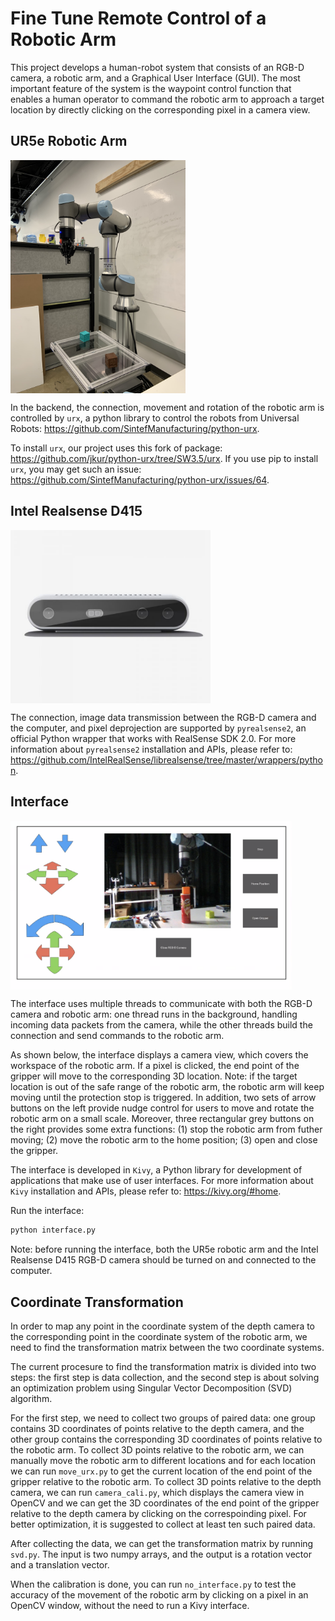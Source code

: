 # Fine Tune Remote Control of a Robotic Arm

This project develops a human-robot system that consists of an RGB-D camera, a robotic arm, and a Graphical User Interface (GUI). The most important feature of the system is the waypoint control function that enables a human operator to command the robotic arm to approach a target location by directly clicking on the corresponding pixel in a camera view. 


## UR5e Robotic Arm

<img style="float" align="center" src="robotic_arm.jpg" title="robot" width="280">

In the backend, the connection, movement and rotation of the robotic arm is controlled by ``urx``, a python library to control the robots from Universal Robots: https://github.com/SintefManufacturing/python-urx.

To install ``urx``, our project uses this fork of package:
https://github.com/jkur/python-urx/tree/SW3.5/urx. If you use pip to install ``urx``, you may get such an issue: https://github.com/SintefManufacturing/python-urx/issues/64.

## Intel Realsense D415

<img style="float" align="center" src="camera.png" title="camera" width="320">

The connection, image data transmission between the RGB-D camera and the computer, and pixel deprojection are supported by ``pyrealsense2``, an official Python wrapper that works with RealSense SDK 2.0. For more information about ``pyrealsense2`` installation and APIs, please refer to: https://github.com/IntelRealSense/librealsense/tree/master/wrappers/python. 


## Interface

<img style="float" align="center" src="interface.png" title="Interface" width="450">

The interface uses multiple threads to communicate with both the RGB-D camera and robotic arm: one thread runs in the background, handling incoming data packets from the camera, while the other threads build the connection and send commands to the robotic arm.

As shown below, the interface displays a camera view, which covers the workspace of the robotic arm. If a pixel is clicked, the end point of the gripper will move to the corresponding 3D location. Note: if the target location is out of the safe range of the robotic arm, the robotic arm will keep moving until the protection stop is triggered. In addition, two sets of arrow buttons on the left provide nudge control for users to move and rotate the robotic arm on a small scale. Moreover, three rectangular grey buttons on the right provides some extra functions: (1) stop the robotic arm from futher moving; (2) move the robotic arm to the home position; (3) open and close the gripper. 

The interface is developed in ``Kivy``, a Python library for development of applications that make use of user interfaces. For more information about ``Kivy`` installation and APIs, please refer to: https://kivy.org/#home.

Run the interface:
```sh
python interface.py
```
Note: before running the interface, both the UR5e robotic arm and the Intel Realsense D415 RGB-D camera should be turned on and connected to the computer.


## Coordinate Transformation

In order to map any point in the coordinate system of the depth camera to the corresponding point in the coordinate system of the robotic arm, we need to find the transformation matrix between the two coordinate systems. 

The current procesure to find the transformation matrix is divided into two steps: the first step is data collection, and the second step is about solving an optimization problem using Singular Vector Decomposition (SVD) algorithm.

For the first step, we need to collect two groups of paired data: one group contains 3D coordinates of points relative to the depth camera, and the other group contains the corresponding 3D coordinates of points relative to the robotic arm. To collect 3D points relative to the robotic arm, we can manually move the robotic arm to different locations and for each location we can run `move_urx.py` to get the current location of the end point of the gripper relative to the robotic arm. To collect 3D points relative to the depth camera, we can run `camera_cali.py`, which displays the camera view in OpenCV and we can get the 3D coordinates of the end point of the gripper relative to the depth camera by clicking on the correspoinding pixel. For better optimization, it is suggested to collect at least ten such paired data.

After collecting the data, we can get the transformation matrix by running `svd.py`. The input is two numpy arrays, and the output is a rotation vector and a translation vector.

When the calibration is done, you can run `no_interface.py` to test the accuracy of the movement of the robotic arm by clicking on a pixel in an OpenCV window, without the need to run a Kivy interface.



